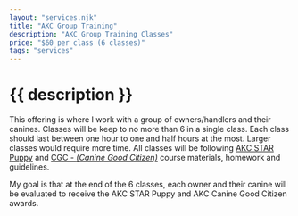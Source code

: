 ```yaml
---
layout: "services.njk"
title: "AKC Group Training"
description: "AKC Group Training Classes"
price: "$60 per class (6 classes)"
tags: "services"
---
```


# {{ description }}

This offering is where I work with a group of owners/handlers and their canines. Classes will be keep to no more than 6 in a single class. Each class should last between one hour to one and half hours at the most. Larger classes would require more time. All classes will be following [AKC STAR Puppy](https://www.akc.org/products-services/training-programs/canine-good-citizen/akc-star-puppy/) and [CGC - _(Canine Good Citizen)_](https://www.akc.org/products-services/training-programs/canine-good-citizen/take-the-test/) course materials, homework and guidelines.

My goal is that at the end of the 6 classes, each owner and their canine will be evaluated to receive the AKC STAR Puppy and AKC Canine Good Citizen awards.
